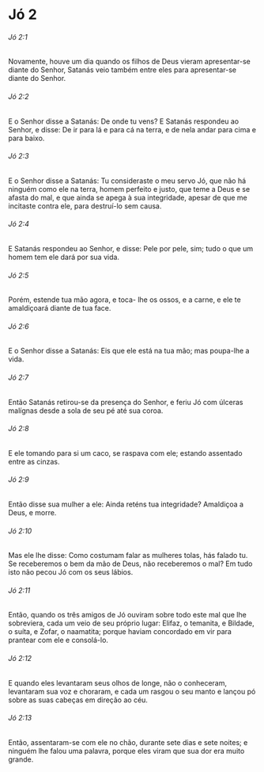 # Jó 2

###### Jó 2:1

Novamente, houve um dia quando os filhos de Deus vieram apresentar-se diante do Senhor, Satanás veio também entre eles para apresentar-se diante do Senhor.

###### Jó 2:2

E o Senhor disse a Satanás: De onde tu vens? E Satanás respondeu ao Senhor, e disse: De ir para lá e para cá na terra, e de nela andar para cima e para baixo.

###### Jó 2:3

E o Senhor disse a Satanás: Tu consideraste o meu servo Jó, que não há ninguém como ele na terra, homem perfeito e justo, que teme a Deus e se afasta do mal, e que ainda se apega à sua integridade, apesar de que me incitaste contra ele, para destruí-lo sem causa.

###### Jó 2:4

E Satanás respondeu ao Senhor, e disse: Pele por pele, sim; tudo o que um homem tem ele dará por sua vida.

###### Jó 2:5

Porém, estende tua mão agora, e toca- lhe os ossos, e a carne, e ele te amaldiçoará diante de tua face.

###### Jó 2:6

E o Senhor disse a Satanás: Eis que ele está na tua mão; mas poupa-lhe a vida.

###### Jó 2:7

Então Satanás retirou-se da presença do Senhor, e feriu Jó com úlceras malígnas desde a sola de seu pé até sua coroa.

###### Jó 2:8

E ele tomando para si um caco, se raspava com ele; estando assentado entre as cinzas.

###### Jó 2:9

Então disse sua mulher a ele: Ainda reténs tua integridade? Amaldiçoa a Deus, e morre.

###### Jó 2:10

Mas ele lhe disse: Como costumam falar as mulheres tolas, hás falado tu. Se receberemos o bem da mão de Deus, não receberemos o mal? Em tudo isto não pecou Jó com os seus lábios.

###### Jó 2:11

Então, quando os três amigos de Jó ouviram sobre todo este mal que lhe sobreviera, cada um veio de seu próprio lugar: Elifaz, o temanita, e Bildade, o suíta, e Zofar, o naamatita; porque haviam concordado em vir para prantear com ele e consolá-lo.

###### Jó 2:12

E quando eles levantaram seus olhos de longe, não o conheceram, levantaram sua voz e choraram, e cada um rasgou o seu manto e lançou pó sobre as suas cabeças em direção ao céu.

###### Jó 2:13

Então, assentaram-se com ele no chão, durante sete dias e sete noites; e ninguém lhe falou uma palavra, porque eles viram que sua dor era muito grande.

